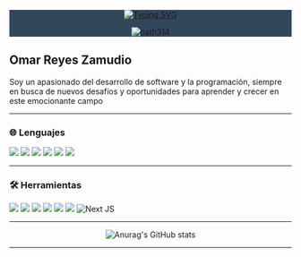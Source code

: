 <div align="center" style="background-color:#33475b">

[![Typing SVG](https://readme-typing-svg.demolab.com?font=Special+Elite&size=29&pause=1000&color=DE6488&random=false&width=660&lines=+%3Ch1%3E+Bienvenid%40+a+mi+perfil+de+github++%3C%2Fh1%3E)](https://git.io/typing-svg)

![path314](https://github.com/omar49511/omar49511/assets/72781778/0228a993-5360-460e-a5f0-21c27408d3a5)



</div>

## Omar Reyes Zamudio


Soy un apasionado del desarrollo de software y la programación, siempre en busca de nuevos desafíos y oportunidades para aprender y crecer en este emocionante campo

---

<h3>🌐 Lenguajes</h3>


![](https://img.shields.io/badge/JavaScript-323330?style=for-the-badge&logo=javascript&logoColor=F7DF1E)
![](https://img.shields.io/badge/PHP-777BB4?style=for-the-badge&logo=php&logoColor=white)
![](https://img.shields.io/badge/C%23-239120?style=for-the-badge&logo=c-sharp&logoColor=white)
![](https://img.shields.io/badge/Python-FFD43B?style=for-the-badge&logo=python&logoColor=blue)
![](https://img.shields.io/badge/HTML5-E34F26?style=for-the-badge&logo=html5&logoColor=white)
![](https://img.shields.io/badge/CSS3-1572B6?style=for-the-badge&logo=css3&logoColor=white)

---

<h3>🛠 Herramientas </h3>


![](https://img.shields.io/badge/Laravel-FF2D20?style=for-the-badge&logo=laravel&logoColor=white)
![](https://img.shields.io/badge/React-20232A?style=for-the-badge&logo=react&logoColor=61DAFB)
![](https://img.shields.io/badge/Tailwind_CSS-38B2AC?style=for-the-badge&logo=tailwind-css&logoColor=white)
![](https://img.shields.io/badge/Bootstrap-563D7C?style=for-the-badge&logo=bootstrap&logoColor=white)
![](https://img.shields.io/badge/Sass-CC6699?style=for-the-badge&logo=sass&logoColor=white)
![](https://img.shields.io/badge/Figma-F24E1E?style=for-the-badge&logo=figma&logoColor=white)
![Next JS](https://img.shields.io/badge/Next-black?style=for-the-badge&logo=next.js&logoColor=white)

---

<div align="center">

  ![Anurag's GitHub stats](https://github-readme-stats.vercel.app/api?username=omar49511&show_icons=true&theme=dracula)
  
</div>

---






